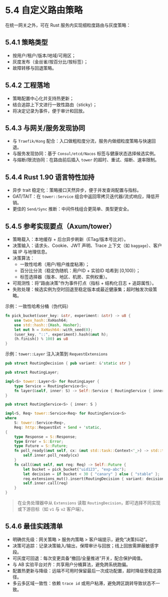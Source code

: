 # 5.4 自定义路由策略

在统一网关之外，可在 Rust 服务内实现细粒度路由与灰度策略：

## 5.4.1 策略类型

- 按用户/租户/版本/地域/可用区；
- 灰度发布（金丝雀/按百分比/按标签）；
- 故障转移与回退策略。

## 5.4.2 工程落地

- 策略配置中心化并支持热更新；
- 结合追踪上下文进行一致性路由（sticky）；
- 将决定记录为事件，便于审计和回放。

## 5.4.3 与网关/服务发现协同

- 与 `Traefik/Kong` 配合：入口做粗粒度分流，服务内做细粒度策略与快速回退。
- 与服务发现协同：基于 `Consul/etcd/Nacos` 标签与健康状态选择候选实例。
- 与熔断/限流协同：在路由前后插入 `tower` 的超时、重试、熔断、速率限制。

## 5.4.4 Rust 1.90 语言特性加持

- 异步 trait 稳定化：策略接口天然异步，便于并发查询配置与指标。
- GAT/TAIT：在 `tower::Service` 组合中返回零拷贝迭代器/流式响应，降低开销。
- 更佳的 `Send/Sync` 推断：中间件栈组合更简单、类型更安全。

## 5.4.5 参考实现要点（Axum/tower）

- 策略载入：本地缓存 + 后台异步刷新（ETag/版本号比对）。
- 决策输入：请求头、Cookie、JWT 声明、Trace 上下文（如 `baggage`）、客户端 IP 与地理信息。
- 决策算法：
  - 一致性哈希（用户/租户维度粘滞）；
  - 百分比分流（稳定伪随机：用户ID + 实验ID 哈希到 [0,100)）；
  - 标签选择器（版本、地区、机房、实例权重）。
- 可观测性：将“路由决策”作为事件打点（指标 + 结构化日志 + 追踪属性）。
- 失败处理：候选实例为空时回退至稳定版本或最近健康集；超时触发次级策略。

示例：一致性哈希分桶（伪代码）

```rust
fn pick_bucket(user_key: &str, experiment: &str) -> u8 {
    use twox_hash::XxHash64;
    use std::hash::{Hash, Hasher};
    let mut h = XxHash64::with_seed(0);
    (user_key, "::", experiment).hash(&mut h);
    (h.finish() % 100) as u8
}
```

示例：`tower::Layer` 注入决策到 `RequestExtensions`

```rust
pub struct RoutingDecision { pub variant: &'static str }

pub struct RoutingLayer;

impl<S> tower::Layer<S> for RoutingLayer {
    type Service = RoutingService<S>;
    fn layer(&self, inner: S) -> Self::Service { RoutingService { inner } }
}

pub struct RoutingService<S> { inner: S }

impl<S, Req> tower::Service<Req> for RoutingService<S>
where
    S: tower::Service<Req>,
    Req: http::RequestExt + Send + 'static,
{
    type Response = S::Response;
    type Error = S::Error;
    type Future = S::Future;
    fn poll_ready(&mut self, cx: &mut std::task::Context<'_>) -> std::task::Poll<Result<(), Self::Error>> {
        self.inner.poll_ready(cx)
    }
    fn call(&mut self, mut req: Req) -> Self::Future {
        let bucket = pick_bucket("uid123", "exp-abc");
        let decision = if bucket < 30 { "canary" } else { "stable" };
        req.extensions_mut().insert(RoutingDecision { variant: decision });
        self.inner.call(req)
    }
}
```

> 在业务处理器中从 `Extensions` 读取 `RoutingDecision`，即可选择不同实现或下游目标（如 `v1` 与 `v2` 客户端）。

## 5.4.6 最佳实践清单

- 明确优先级：网关策略 > 服务内策略 > 客户端提示，避免“决策抖动”。
- 决策可追踪：记录决策输入/输出，保障审计与回放；线上回放需屏蔽敏感字段。
- 可灰度可回退：每次变更具备“撤回/全量推进”开关，配合保护阈值。
- 与 AB 实验平台对齐：共享用户分桶算法，避免跨系统跑偏。
- 配置热更新与降级：远端不可用时保留最后一次成功配置，超时降级至稳定路径。
- 多云多区域一致性：依赖 `trace id` 或用户粘滞，避免跨区跳转导致状态不一致。
